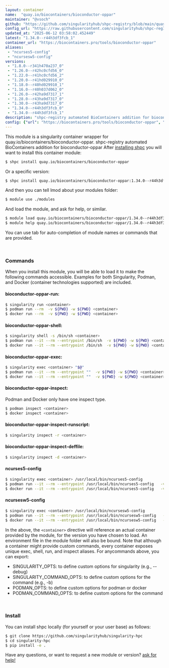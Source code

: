 ```yaml
---
layout: container
name:  "quay.io/biocontainers/bioconductor-oppar"
maintainer: "@vsoch"
github: "https://github.com/singularityhub/shpc-registry/blob/main/quay.io/biocontainers/bioconductor-oppar/container.yaml"
config_url: "https://raw.githubusercontent.com/singularityhub/shpc-registry/main/quay.io/biocontainers/bioconductor-oppar/container.yaml"
updated_at: "2025-06-12 03:58:02.452449"
latest: "1.34.0--r44h3df3fcb_1"
container_url: "https://biocontainers.pro/tools/bioconductor-oppar"
aliases:
 - "ncurses5-config"
 - "ncursesw5-config"
versions:
 - "1.8.0--r341h470a237_0"
 - "1.26.0--r42hc0cfd56_0"
 - "1.22.0--r41hc0cfd56_2"
 - "1.20.0--r41hd029910_0"
 - "1.18.0--r40hd029910_1"
 - "1.16.0--r40h037d062_0"
 - "1.26.0--r42ha9d7317_1"
 - "1.28.0--r43ha9d7317_0"
 - "1.30.0--r43ha9d7317_0"
 - "1.34.0--r44h3df3fcb_0"
 - "1.34.0--r44h3df3fcb_1"
description: "shpc-registry automated BioContainers addition for bioconductor-oppar"
config: {"url": "https://biocontainers.pro/tools/bioconductor-oppar", "maintainer": "@vsoch", "description": "shpc-registry automated BioContainers addition for bioconductor-oppar", "latest": {"1.34.0--r44h3df3fcb_1": "sha256:ee6dad5a3a5954cae13d827ccd1ec5449c41e4b0207702e7e2e3b8fa6a088ecb"}, "tags": {"1.8.0--r341h470a237_0": "sha256:471321041246c3d47a10a9af29e16667f7dbeca43b10aa85799f86303a9f183b", "1.26.0--r42hc0cfd56_0": "sha256:2276202074090add56c5411b8e1569defed434c6f1c456b6bc980617f9747394", "1.22.0--r41hc0cfd56_2": "sha256:81f4db80f3bc8fc5e88758e80cd7dd02c4d42d29dc5dd82bb71a540dbef4aa17", "1.20.0--r41hd029910_0": "sha256:0dcd2b0b8634e6f1c8f81bf6b29835570c18043817cc10e2c461857a5beb355d", "1.18.0--r40hd029910_1": "sha256:028db83c3f84bf73bbd15549fa47f4ddac7a72212a5ca584953ebc1827c3a9cd", "1.16.0--r40h037d062_0": "sha256:b8b97aff4b36eb807b507374e93a70ea6e77359f3406cf0267a7c629c2a3d1c4", "1.26.0--r42ha9d7317_1": "sha256:e034e4d2cdf45acc1d75d6755dad5c1c8445a7a257e25f0fe9177fe915ced79a", "1.28.0--r43ha9d7317_0": "sha256:5b4e25148b8ca36120538a64ef6480b1e51ae03f307ff5550de8058bdcb6b6b3", "1.30.0--r43ha9d7317_0": "sha256:7853ffeb08d5c1e99872f1aed9f4668b32e50f8dd664ee05c4ad5d662b331f67", "1.34.0--r44h3df3fcb_0": "sha256:3ccc0920dbc348fb2b2b9e969fd850fda015b4c8c5105e0d254a12a576f912f6", "1.34.0--r44h3df3fcb_1": "sha256:ee6dad5a3a5954cae13d827ccd1ec5449c41e4b0207702e7e2e3b8fa6a088ecb"}, "docker": "quay.io/biocontainers/bioconductor-oppar", "aliases": {"ncurses5-config": "/usr/local/bin/ncurses5-config", "ncursesw5-config": "/usr/local/bin/ncursesw5-config"}}
---
```


This module is a singularity container wrapper for quay.io/biocontainers/bioconductor-oppar.
shpc-registry automated BioContainers addition for bioconductor-oppar
After [installing shpc](#install) you will want to install this container module:


```bash
$ shpc install quay.io/biocontainers/bioconductor-oppar
```

Or a specific version:

```bash
$ shpc install quay.io/biocontainers/bioconductor-oppar:1.34.0--r44h3df3fcb_1
```

And then you can tell lmod about your modules folder:

```bash
$ module use ./modules
```

And load the module, and ask for help, or similar.

```bash
$ module load quay.io/biocontainers/bioconductor-oppar/1.34.0--r44h3df3fcb_1
$ module help quay.io/biocontainers/bioconductor-oppar/1.34.0--r44h3df3fcb_1
```

You can use tab for auto-completion of module names or commands that are provided.

<br>

### Commands

When you install this module, you will be able to load it to make the following commands accessible.
Examples for both Singularity, Podman, and Docker (container technologies supported) are included.

#### bioconductor-oppar-run:

```bash
$ singularity run <container>
$ podman run --rm  -v ${PWD} -w ${PWD} <container>
$ docker run --rm  -v ${PWD} -w ${PWD} <container>
```

#### bioconductor-oppar-shell:

```bash
$ singularity shell -s /bin/sh <container>
$ podman run --it --rm --entrypoint /bin/sh  -v ${PWD} -w ${PWD} <container>
$ docker run --it --rm --entrypoint /bin/sh  -v ${PWD} -w ${PWD} <container>
```

#### bioconductor-oppar-exec:

```bash
$ singularity exec <container> "$@"
$ podman run --it --rm --entrypoint ""  -v ${PWD} -w ${PWD} <container> "$@"
$ docker run --it --rm --entrypoint ""  -v ${PWD} -w ${PWD} <container> "$@"
```

#### bioconductor-oppar-inspect:

Podman and Docker only have one inspect type.

```bash
$ podman inspect <container>
$ docker inspect <container>
```

#### bioconductor-oppar-inspect-runscript:

```bash
$ singularity inspect -r <container>
```

#### bioconductor-oppar-inspect-deffile:

```bash
$ singularity inspect -d <container>
```


#### ncurses5-config

```bash
$ singularity exec <container> /usr/local/bin/ncurses5-config
$ podman run --it --rm --entrypoint /usr/local/bin/ncurses5-config   -v ${PWD} -w ${PWD} <container> -c " $@"
$ docker run --it --rm --entrypoint /usr/local/bin/ncurses5-config   -v ${PWD} -w ${PWD} <container> -c " $@"
```


#### ncursesw5-config

```bash
$ singularity exec <container> /usr/local/bin/ncursesw5-config
$ podman run --it --rm --entrypoint /usr/local/bin/ncursesw5-config   -v ${PWD} -w ${PWD} <container> -c " $@"
$ docker run --it --rm --entrypoint /usr/local/bin/ncursesw5-config   -v ${PWD} -w ${PWD} <container> -c " $@"
```



In the above, the `<container>` directive will reference an actual container provided
by the module, for the version you have chosen to load. An environment file in the
module folder will also be bound. Note that although a container
might provide custom commands, every container exposes unique exec, shell, run, and
inspect aliases. For anycommands above, you can export:

 - SINGULARITY_OPTS: to define custom options for singularity (e.g., --debug)
 - SINGULARITY_COMMAND_OPTS: to define custom options for the command (e.g., -b)
 - PODMAN_OPTS: to define custom options for podman or docker
 - PODMAN_COMMAND_OPTS: to define custom options for the command

<br>

### Install

You can install shpc locally (for yourself or your user base) as follows:

```bash
$ git clone https://github.com/singularityhub/singularity-hpc
$ cd singularity-hpc
$ pip install -e .
```

Have any questions, or want to request a new module or version? [ask for help!](https://github.com/singularityhub/singularity-hpc/issues)